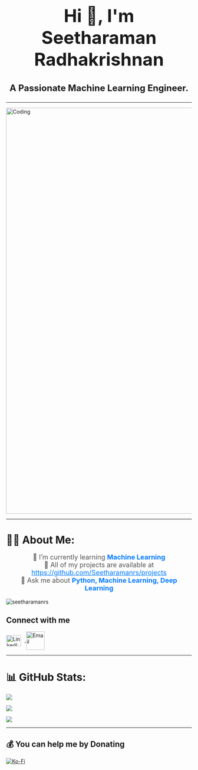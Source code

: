 
<h1 align="center" style="font-size: 48px;">Hi 👋, I'm Seetharaman Radhakrishnan</h1>
<h3 align="center" style="font-size: 24px;">A Passionate Machine Learning Engineer.</h3>

<hr/>
<img align="center" alt="Coding" width="1100" src="https://i.pinimg.com/originals/b1/5b/d5/b15bd596014d9d9310e59b07b85da550.gif">
<hr/>

# 👨‍💻 About Me:

<ul style="list-style-type: none; padding: 0; text-align: center; font-size: 18px; color: #555;">
  <li>🚀 I’m currently learning <strong style="color: #007bff;">Machine Learning</strong></li>
  <li>🔗 All of my projects are available at <a href="https://github.com/Seetharamanrs/projects" style="color: #007bff;">https://github.com/Seetharamanrs/projects</a></li>
  <li>🤔 Ask me about <strong style="color: #007bff;">Python, Machine Learning, Deep Learning</strong></li>
</ul>

<p align="left"> <img src="https://komarev.com/ghpvc/?username=seetharamanrs&label=Profile%20views&color=0e75b6&style=flat" alt="seetharamanrs" /> </p>


## Connect with me

<p align="left">
  <a href="https://linkedin.com/in/seetharaman-r" target="blank">
    <img align="center" src="https://raw.githubusercontent.com/rahuldkjain/github-profile-readme-generator/master/src/images/icons/Social/linked-in-alt.svg" alt="LinkedIn" height="30" width="40" style="margin-right: 10px;" />
  </a>
  <a href="mailto:seetharaman2632001@gmail.com" target="blank">
    <img align="center" src="https://purepng.com/public/uploads/large/purepng.com-mail-iconsymbolsiconsapple-iosiosios-8-iconsios-8-721522596075clftr.png" alt="Email" height="50" width="50" />
  </a>
</p>
<hr/>

# 📊 GitHub Stats:

 ![](https://github-readme-stats.vercel.app/api?username=seetharamanrs&theme=dark&hide_border=false&include_all_commits=false&count_private=false)<br/>


  ![](https://github-readme-streak-stats.herokuapp.com/?user=seetharamanrs&theme=neon&hide_border=true)



  ![](https://github-readme-stats.vercel.app/api/top-langs/?username=seetharamanrs&theme=neon&hide_border=true&include_all_commits=true&count_private=true&layout=compact)
<hr/>


  ## 💰 You can help me by Donating
  [![Ko-Fi](https://img.shields.io/badge/Ko--fi-F16061?style=for-the-badge&logo=ko-fi&logoColor=white)](https://ko-fi.com/https://ko-fi.com/seetharamanr) 
